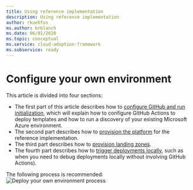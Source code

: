 ```yaml
---
title: Using reference implementation
description: Using reference implementation
author: rkuehfus
ms.author: brblanch
ms.date: 06/01/2020
ms.topic: conceptual
ms.service: cloud-adoption-framework
ms.subservice: ready
---
```


# Configure your own environment

This article is divided into four sections:

* The first part of this article describes how to [configure GitHub and run initialization](./Configure-run-initialization.md), which will explain how to configure GitHub Actions to deploy templates and how to run a discovery of your existing Microsoft Azure environment.
* The second part describes how to [provision the platform](./Deploy-platform-infra.md) for the reference implementation.
* The third part describes how to [provision landing zones](./Deploy-lz.md).
* The fourth part describes how to [trigger deployments locally](./Trigger-local-deployment.md), such as when you need to debug deployments locally without involving GitHub Actions).

The following process is recommended:
![Deploy your own environment process](./media/deploy-environment.png)
